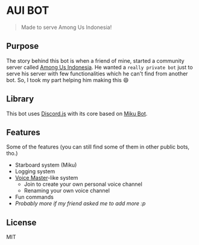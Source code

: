 # AUI BOT
> Made to serve Among Us Indonesia!

## Purpose
The story behind this bot is when a friend of mine, started a community server called [Among Us Indonesia](https://discord.gg/AUI). He wanted a `really private bot` just to serve his server with few functionalities which he can't find from another bot. So, I took my part helping him making this 😄

## Library
This bot uses [Discord.js](https://discord.js.org/) with its core based on [Miku Bot](https://github.com/shidoitsuka/another-miku-bot).

## Features
Some of the features (you can still find some of them in other public bots, tho.)
- Starboard system (Miku)
- Logging system
- [Voice Master](https://voicemaster.xyz/)-like system
    - Join to create your own personal voice channel
    - Renaming your own voice channel
- Fun commands
- _Probably more if my friend asked me to add more :p_

## License
MIT